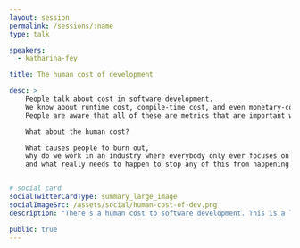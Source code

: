 ```yaml
---
layout: session
permalink: /sessions/:name
type: talk

speakers:
  - katharina-fey

title: The human cost of development

desc: >
    People talk about cost in software development.
    We know about runtime cost, compile-time cost, and even monetary-cost.
    People are aware that all of these are metrics that are important when discussing productivity.

    What about the human cost?

    What causes people to burn out,
    why do we work in an industry where everybody only ever focuses on "productivity"
    and what really needs to happen to stop any of this from happening.


# social card
socialTwitterCardType: summary_large_image
socialImageSrc: /assets/social/human-cost-of-dev.png
description: "There's a human cost to software development. This is a look into the causes and mitigations."

public: true
---
```

